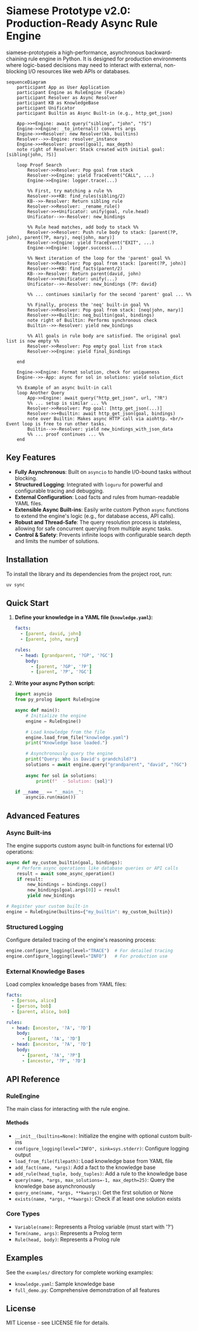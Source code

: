 # Siamese Prototype v2.0: Production-Ready Async Rule Engine

siamese-prototypeis a high-performance, asynchronous backward-chaining rule engine in Python. It is designed for production environments where logic-based decisions may need to interact with external, non-blocking I/O resources like web APIs or databases.

```mermaid
sequenceDiagram
    participant App as User Application
    participant Engine as RuleEngine (Facade)
    participant Resolver as Async Resolver
    participant KB as KnowledgeBase
    participant Unificator
    participant Builtin as Async Built-in (e.g., http_get_json)

    App->>+Engine: await query("sibling", "john", "?S")
    Engine->>Engine: _to_internal() converts args
    Engine->>+Resolver: new Resolver(kb, builtins)
    Resolver-->>-Engine: resolver_instance
    Engine->>+Resolver: prove([goal], max_depth)
    note right of Resolver: Stack created with initial goal: [sibling(john, ?S)]

    loop Proof Search
        Resolver->>Resolver: Pop goal from stack
        Resolver->>Engine: yield TraceEvent("CALL", ...)
        Engine->>Engine: logger.trace(...)

        %% First, try matching a rule %%
        Resolver->>+KB: find_rules(sibling/2)
        KB-->>-Resolver: Return sibling rule
        Resolver->>Resolver: _rename_rule()
        Resolver->>+Unificator: unify(goal, rule.head)
        Unificator-->>-Resolver: new_bindings

        %% Rule head matches, add body to stack %%
        Resolver->>Resolver: Push rule body to stack: [parent(?P, john), parent(?P, mary), neq(john, mary)]
        Resolver->>Engine: yield TraceEvent("EXIT", ...)
        Engine->>Engine: logger.success(...)

        %% Next iteration of the loop for the 'parent' goal %%
        Resolver->>Resolver: Pop goal from stack: [parent(?P, john)]
        Resolver->>+KB: find_facts(parent/2)
        KB-->>-Resolver: Return parent(david, john)
        Resolver->>+Unificator: unify(...)
        Unificator-->>-Resolver: new_bindings {?P: david}

        %% ... continues similarly for the second 'parent' goal ... %%

        %% Finally, process the 'neq' built-in goal %%
        Resolver->>Resolver: Pop goal from stack: [neq(john, mary)]
        Resolver->>+Builtin: neq_builtin(goal, bindings)
        note right of Builtin: Performs synchronous check
        Builtin-->>-Resolver: yield new_bindings

        %% All goals in rule body are satisfied. The original goal list is now empty %%
        Resolver->>Resolver: Pop empty goal list from stack
        Resolver->>Engine: yield final_bindings

    end

    Engine->>Engine: Format solution, check for uniqueness
    Engine-->>-App: async for sol in solutions: yield solution_dict

    %% Example of an async built-in call
    loop Another Query
        App->>Engine: await query("http_get_json", url, "?R")
        %% ... setup is similar ... %%
        Resolver->>Resolver: Pop goal: [http_get_json(...)]
        Resolver->>+Builtin: await http_get_json(goal, bindings)
        note over Builtin: Makes async HTTP call via aiohttp. <br/> Event loop is free to run other tasks.
        Builtin-->>-Resolver: yield new_bindings_with_json_data
        %% ... proof continues ... %%
    end
```

## Key Features

-   **Fully Asynchronous**: Built on `asyncio` to handle I/O-bound tasks without blocking.
-   **Structured Logging**: Integrated with `loguru` for powerful and configurable tracing and debugging.
-   **External Configuration**: Load facts and rules from human-readable YAML files.
-   **Extensible Async Built-ins**: Easily write custom Python `async` functions to extend the engine's logic (e.g., for database access, API calls).
-   **Robust and Thread-Safe**: The query resolution process is stateless, allowing for safe concurrent querying from multiple async tasks.
-   **Control & Safety**: Prevents infinite loops with configurable search depth and limits the number of solutions.

## Installation

To install the library and its dependencies from the project root, run:
```bash
uv sync
```

## Quick Start

1.  **Define your knowledge in a YAML file (`knowledge.yaml`):**

    ```yaml
    facts:
      - [parent, david, john]
      - [parent, john, mary]

    rules:
      - head: [grandparent, '?GP', '?GC']
        body:
          - [parent, '?GP', '?P']
          - [parent, '?P', '?GC']
    ```

2.  **Write your async Python script:**

    ```python
    import asyncio
    from py_prolog import RuleEngine

    async def main():
        # Initialize the engine
        engine = RuleEngine()

        # Load knowledge from the file
        engine.load_from_file("knowledge.yaml")
        print("Knowledge base loaded.")

        # Asynchronously query the engine
        print("Query: Who is David's grandchild?")
        solutions = await engine.query("grandparent", "david", "?GC")
        
        async for sol in solutions:
            print(f"  - Solution: {sol}")

    if __name__ == "__main__":
        asyncio.run(main())
    ```

## Advanced Features

### Async Built-ins

The engine supports custom async built-in functions for external I/O operations:

```python
async def my_custom_builtin(goal, bindings):
    # Perform async operations like database queries or API calls
    result = await some_async_operation()
    if result:
        new_bindings = bindings.copy()
        new_bindings[goal.args[0]] = result
        yield new_bindings

# Register your custom built-in
engine = RuleEngine(builtins={"my_builtin": my_custom_builtin})
```

### Structured Logging

Configure detailed tracing of the engine's reasoning process:

```python
engine.configure_logging(level="TRACE")  # For detailed tracing
engine.configure_logging(level="INFO")   # For production use
```

### External Knowledge Bases

Load complex knowledge bases from YAML files:

```yaml
facts:
  - [person, alice]
  - [person, bob]
  - [parent, alice, bob]

rules:
  - head: [ancestor, '?A', '?D']
    body:
      - [parent, '?A', '?D']
  - head: [ancestor, '?A', '?D']
    body:
      - [parent, '?A', '?P']
      - [ancestor, '?P', '?D']
```

## API Reference

### RuleEngine

The main class for interacting with the rule engine.

#### Methods

- `__init__(builtins=None)`: Initialize the engine with optional custom built-ins
- `configure_logging(level="INFO", sink=sys.stderr)`: Configure logging output
- `load_from_file(filepath)`: Load knowledge base from YAML file
- `add_fact(name, *args)`: Add a fact to the knowledge base
- `add_rule(head_tuple, body_tuples)`: Add a rule to the knowledge base
- `query(name, *args, max_solutions=-1, max_depth=25)`: Query the knowledge base asynchronously
- `query_one(name, *args, **kwargs)`: Get the first solution or None
- `exists(name, *args, **kwargs)`: Check if at least one solution exists

### Core Types

- `Variable(name)`: Represents a Prolog variable (must start with '?')
- `Term(name, args)`: Represents a Prolog term
- `Rule(head, body)`: Represents a Prolog rule

## Examples

See the `examples/` directory for complete working examples:

- `knowledge.yaml`: Sample knowledge base
- `full_demo.py`: Comprehensive demonstration of all features

## License

MIT License - see LICENSE file for details. 